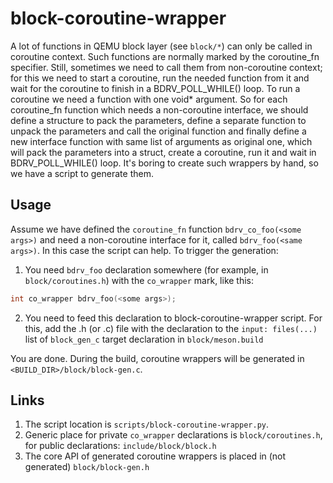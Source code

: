 # block-coroutine-wrapper

A lot of functions in QEMU block layer (see `block/*`) can only be
called in coroutine context. Such functions are normally marked by the
coroutine_fn specifier. Still, sometimes we need to call them from
non-coroutine context; for this we need to start a coroutine, run the
needed function from it and wait for the coroutine to finish in a
BDRV_POLL_WHILE() loop. To run a coroutine we need a function with one
void\* argument. So for each coroutine_fn function which needs a
non-coroutine interface, we should define a structure to pack the
parameters, define a separate function to unpack the parameters and call
the original function and finally define a new interface function with
same list of arguments as original one, which will pack the parameters
into a struct, create a coroutine, run it and wait in BDRV_POLL_WHILE()
loop. It\'s boring to create such wrappers by hand, so we have a script
to generate them.

## Usage

Assume we have defined the `coroutine_fn` function
`bdrv_co_foo(<some args>)` and need a non-coroutine interface for it,
called `bdrv_foo(<same args>)`. In this case the script can help. To
trigger the generation:

1.  You need `bdrv_foo` declaration somewhere (for example, in
    `block/coroutines.h`) with the `co_wrapper` mark, like this:

``` c
int co_wrapper bdrv_foo(<some args>);
```

2.  You need to feed this declaration to block-coroutine-wrapper script.
    For this, add the .h (or .c) file with the declaration to the
    `input: files(...)` list of `block_gen_c` target declaration in
    `block/meson.build`

You are done. During the build, coroutine wrappers will be generated in
`<BUILD_DIR>/block/block-gen.c`.

## Links

1.  The script location is `scripts/block-coroutine-wrapper.py`.
2.  Generic place for private `co_wrapper` declarations is
    `block/coroutines.h`, for public declarations:
    `include/block/block.h`
3.  The core API of generated coroutine wrappers is placed in (not
    generated) `block/block-gen.h`
